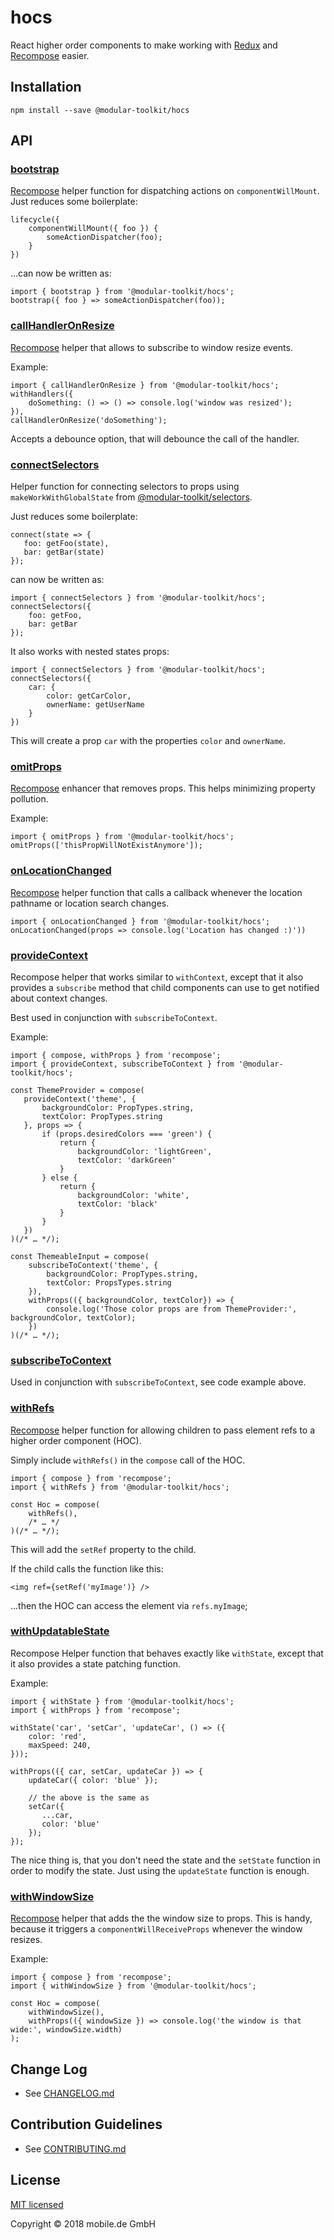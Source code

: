 # hocs

React higher order components to make working with [Redux](https://redux.js.org/) and 
[Recompose](https://github.com/acdlite/recompose) easier.

## Installation

    npm install --save @modular-toolkit/hocs

## API

### [bootstrap](src/bootstrap.js)

[Recompose](https://github.com/acdlite/recompose) helper function for dispatching actions on `componentWillMount`.
Just reduces some boilerplate:

    lifecycle({
        componentWillMount({ foo }) {
            someActionDispatcher(foo);
        }
    })

…can now be written as:

    import { bootstrap } from '@modular-toolkit/hocs';
    bootstrap({ foo } => someActionDispatcher(foo));

### [callHandlerOnResize](src/callHandlerOnResize.js)


[Recompose](https://github.com/acdlite/recompose) helper that allows to subscribe to window resize events.

Example:

    import { callHandlerOnResize } from '@modular-toolkit/hocs';
    withHandlers({
        doSomething: () => () => console.log('window was resized');
    }),
    callHandlerOnResize('doSomething');

Accepts a debounce option, that will debounce the call of the handler.

### [connectSelectors](src/connectSelectors.js)

Helper function for connecting selectors to props using `makeWorkWithGlobalState`
from [@modular-toolkit/selectors](../selectors/README.md).

Just reduces some boilerplate:

    connect(state => {
       foo: getFoo(state),
       bar: getBar(state)
    });

can now be written as:

    import { connectSelectors } from '@modular-toolkit/hocs';
    connectSelectors({
        foo: getFoo,
        bar: getBar
    });

It also works with nested states props:

    import { connectSelectors } from '@modular-toolkit/hocs';
    connectSelectors({
        car: {
            color: getCarColor,
            ownerName: getUserName
        }
    })

This will create a prop `car` with the properties `color` and `ownerName`.

### [omitProps](src/omitProps.js)

[Recompose](https://github.com/acdlite/recompose) enhancer that removes props.
This helps minimizing property pollution.

Example:

    import { omitProps } from '@modular-toolkit/hocs';
    omitProps(['thisPropWillNotExistAnymore']);

### [onLocationChanged](src/onLocationChanged.js)


[Recompose](https://github.com/acdlite/recompose) helper function that calls a callback whenever the location pathname or location search changes.

    import { onLocationChanged } from '@modular-toolkit/hocs';
    onLocationChanged(props => console.log('Location has changed :)'))

### [provideContext](src/provideContext.js)

Recompose helper that works similar to `withContext`, except that it also provides a
`subscribe` method that child components can use to get notified about context changes.

Best used in conjunction with `subscribeToContext`.

Example:

    import { compose, withProps } from 'recompose';
    import { provideContext, subscribeToContext } from '@modular-toolkit/hocs';
    
    const ThemeProvider = compose(
       provideContext('theme', {
           backgroundColor: PropTypes.string,
           textColor: PropTypes.string
       }, props => {
           if (props.desiredColors === 'green') {
               return {
                   backgroundColor: 'lightGreen',
                   textColor: 'darkGreen'
               }
           } else {
               return {
                   backgroundColor: 'white',
                   textColor: 'black'
               }
           }
       })
    )(/* … */);

    const ThemeableInput = compose(
        subscribeToContext('theme', {
            backgroundColor: PropTypes.string,
            textColor: PropsTypes.string
        }),
        withProps(({ backgroundColor, textColor}) => {
            console.log('Those color props are from ThemeProvider:', backgroundColor, textColor);
        })
    )(/* … */);

### [subscribeToContext](src/subscribeToContext.js)

Used in conjunction with `subscribeToContext`, see code example above.

### [withRefs](src/withRefs.js)

[Recompose](https://github.com/acdlite/recompose) helper function for allowing children to pass element refs to a higher
order component (HOC).

Simply include `withRefs()` in the `compose` call of the HOC.

    import { compose } from 'recompose';
    import { withRefs } from '@modular-toolkit/hocs';
    
    const Hoc = compose(
        withRefs(),
        /* … */
    )(/* … */);

This will add the `setRef` property to the child.

If the child calls the function like this:

    <img ref={setRef('myImage')} />

…then the HOC can access the element via `refs.myImage`;

### [withUpdatableState](src/withUpdatableState.js)

Recompose Helper function that behaves exactly like `withState`, except that it also
provides a state patching function.

Example:

    import { withState } from '@modular-toolkit/hocs';
    import { withProps } from 'recompose';
    
    withState('car', 'setCar', 'updateCar', () => ({
        color: 'red',
        maxSpeed: 240,
    }));
    
    withProps(({ car, setCar, updateCar }) => {
        updateCar({ color: 'blue' });

        // the above is the same as
        setCar({
           ...car,
           color: 'blue'
        });
    });

The nice thing is, that you don't need the state and the `setState` function in order
to modify the state. Just using the `updateState` function is enough.

### [withWindowSize](src/withWindowSize.js)

[Recompose](https://github.com/acdlite/recompose) helper that adds the the window size to props.
This is handy, because it triggers a `componentWillReceiveProps` whenever the window resizes.

Example:

    import { compose } from 'recompose';
    import { withWindowSize } from '@modular-toolkit/hocs';
    
    const Hoc = compose(
        withWindowSize(),
        withProps(({ windowSize }) => console.log('the window is that wide:', windowSize.width)
    );

## Change Log

* See [CHANGELOG.md](CHANGELOG.md)

## Contribution Guidelines

* See [CONTRIBUTING.md](../../CONTRIBUTING.md)

## License

[MIT licensed](LICENSE)

Copyright © 2018 mobile.de GmbH

